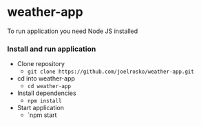 # weather-app
To run application you need Node JS installed
### Install and run application
- Clone repository
  * `git clone https://github.com/joelrosko/weather-app.git`
- cd into weather-app
  * `cd weather-app`
- Install dependencies
  * `npm install`
- Start application
  * `npm start
